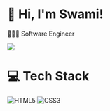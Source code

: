 # 👋 Hi, I'm Swami!

👩🏻‍💻 Software Engineer 

<!-- GitHub stats from https://github.com/anuraghazra/github-readme-stats -->
![](https://github-readme-stats.vercel.app/api?username=Makemethink&theme=radical&hide_border=false&include_all_commits=true&count_private=true)<br/>

# 💻 Tech Stack
<!-- Badges from https://github.com/Ileriayo/markdown-badges -->
![HTML5](https://img.shields.io/badge/html5-%23E34F26.svg?style=for-the-badge&logo=html5&logoColor=white)
![CSS3](https://img.shields.io/badge/css3-%231572B6.svg?style=for-the-badge&logo=css3&logoColor=white)
